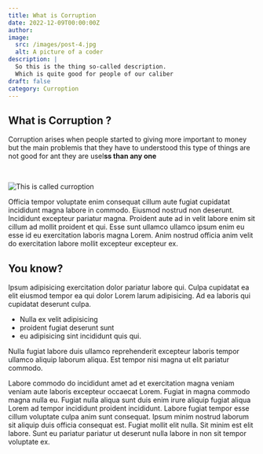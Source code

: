 ```yaml
---
title: What is Corruption
date: 2022-12-09T00:00:00Z
author:
image:
  src: /images/post-4.jpg
  alt: A picture of a coder
description: |
  So this is the thing so-called description. 
  Which is quite good for people of our caliber
draft: false
category: Curroption
---
```

## What is Corruption ?

Corruption arises when people started to giving more important to money but the main problemis that they have to understood this type of things are not good for ant they are usel**ss than any one**

&nbsp;

![This is called curroption](/images/corruption.jpg "Curroption is the cause of people's suffering")

Officia tempor voluptate enim consequat cillum aute fugiat cupidatat incididunt magna labore in commodo. Eiusmod nostrud non deserunt. Incididunt excepteur pariatur magna. Proident aute ad in velit labore enim sit cillum ad mollit proident et qui. Esse sunt ullamco ullamco ipsum enim eu esse id eu exercitation laboris magna Lorem. Anim nostrud officia anim velit do exercitation labore mollit excepteur excepteur ex.

## You know?

Ipsum adipisicing exercitation dolor pariatur labore qui. Culpa cupidatat ea elit eiusmod tempor ea qui dolor Lorem larum adipisicing. Ad ea laboris qui cupidatat deserunt culpa.

* Nulla ex velit adipisicing
* proident fugiat deserunt sunt
* eu adipisicing sint incididunt quis qui.

Nulla fugiat labore duis ullamco reprehenderit excepteur laboris tempor ullamco aliquip laborum aliqua. Est tempor nisi magna ut elit pariatur commodo.

Labore commodo do incididunt amet ad et exercitation magna veniam veniam aute laboris excepteur occaecat Lorem. Fugiat in magna commodo magna nulla eu. Fugiat nulla aliqua sunt duis enim irure aliquip fugiat aliqua Lorem ad tempor incididunt proident incididunt. Labore fugiat tempor esse cillum voluptate culpa anim sunt consequat. Ipsum minim nostrud laborum sit aliquip duis officia consequat est. Fugiat mollit elit nulla. Sit minim est elit labore. Sunt eu pariatur pariatur ut deserunt nulla labore in non sit tempor voluptate ex.